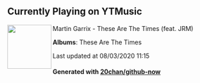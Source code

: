 ## Currently Playing on YTMusic

[<img align="left" width="100" src="https://lh3.googleusercontent.com/JgDtwnUUyJ7-UWJqaSUWMPen-Lr67R26LrOBZOW0hdEcvVKbJ5wcR1dYIJDcI0ai0VT9RNBC3I2Mihs">](https://music.youtube.com/channel/UCqJnSdHjKtfsrHi9aI-9d3g)

Martin Garrix - These Are The Times (feat. JRM)

**Albums**: These Are The Times

Last updated at 08/03/2020 11:15

#### Generated with [20chan/github-now](https://github.com/20chan/github-now)


<!--
**20chan/20chan** is a ✨ _special_ ✨ repository because its `README.md` (this file) appears on your GitHub profile.

Here are some ideas to get you started:

- 🔭 I’m currently working on ...
- 🌱 I’m currently learning ...
- 👯 I’m looking to collaborate on ...
- 🤔 I’m looking for help with ...
- 💬 Ask me about ...
- 📫 How to reach me: ...
- 😄 Pronouns: ...
- ⚡ Fun fact: ...
-->
